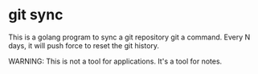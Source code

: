 # git sync

This is a golang program to sync a git repository git a command.
Every N days, it will push force to reset the git history.

WARNING: This is not a tool for applications. It's a tool for notes.
